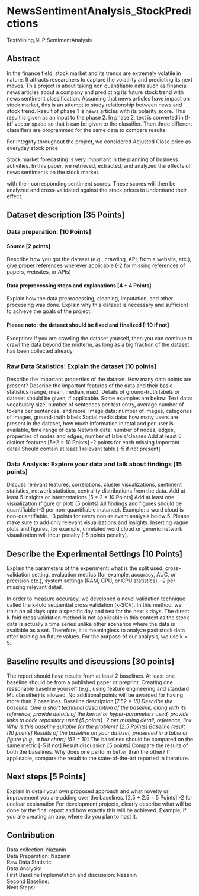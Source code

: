 # NewsSentimentAnalysis_StockPredictions
TextMining,NLP,SentimentAnalysis


## Abstract
In the finance field, stock market and its trends are extremely volatile in nature. It attracts
researchers to capture the volatility and predicting its next moves. 
This project is about taking non quantifiable data
such as financial news articles about a company and predicting its future stock trend with news sentiment
classification. Assuming that news articles have impact on stock market, this is an attempt to study
relationship between news and stock trend.
Result of phase 1 is news
articles with its polarity score. This result is given as an input to the phase 2. In phase 2, text is
converted in tf-idf vector space so that it can be given to the classifier. Then three different
classifiers are programmed for the same data to compare results

For integrity throughout the project, we considered
Adjusted Close price as everyday stock price

Stock market forecasting is very important in the
planning of business activities.
 In this paper, we retrieved, extracted, and
analyzed the effects of news sentiments on the stock market. 

with their corresponding sentiment scores. These scores will
then be analyzed and cross-validated against the stock prices
to understand their effect.

## Dataset description [35 Points]
 ### Data preparation: [10 Points]
  #### Source [2 points]
Describe how you got the dataset (e.g., crawling, API, from a website, etc.), give proper references wherever applicable (-2 for missing references of papers, websites, or APIs)
  #### Data preprocessing steps and explanations [4 + 4 Points]
Explain how the data preprocessing, cleaning, imputation, and other processing was done.
Explain why this dataset is necessary and sufficient to achieve the goals of the project.
  #### Please note: the dataset should be fixed and finalized [-10 if not]
Exception: if you are crawling the dataset yourself, then you can continue to crawl the data beyond the midterm, as long as a big fraction of the dataset has been collected already.
 ### Raw Data Statistics: Explain the dataset [10 points]
Describe the important properties of the dataset. How many data points are present? Describe the important features of the data and their basic statistics (range, mean, median, max). Details of ground-truth labels or dataset should be given, if applicable. Some examples are below:
Text data: vocabulary size, number of sentences per text entry, average number of tokens per sentences, and more.
Image data: number of images, categories of images, ground-truth labels
Social media data: how many users are present in the dataset, how much information in total and per user is available, time range of data
Network data: number of nodes, edges, properties of nodes and edges, number of labels/classes
Add at least 5 distinct features [5*2 = 10 Points]
-2 points for each missing important detail
Should contain at least 1 relevant table [-5 if not present]
 ### Data Analysis: Explore your data and talk about findings [15 points]
Discuss relevant features, correlations, cluster visualizations, sentiment statistics, network statistics, centrality distributions from the data.
Add at least 5 insights or interpretations [5 * 2 = 10 Points]
Add at least one visualization (figure or plot) [5 points]
All findings and figures should be quantifiable (-3 per non-quantifiable instance). Example: a word cloud is non-quantifiable.
-3 points for every non-relevant analysis below 5.
Please make sure to add only relevant visualizations and insights. Inserting vague plots and figures, for example, unrelated word cloud or generic network visualization will incur penalty (-5 points penalty).

## Describe the Experimental Settings [10 Points]
Explain the parameters of the experiment: what is the split used, cross-validation setting, evaluation metrics (for example, accuracy, AUC, or precision etc.), system settings (RAM, GPU, or CPU statistics).
-2 per missing relevant detail.

In order to measure accuracy, we developed a novel validation technique called the k-fold sequential cross validation
(k-SCV). In this method, we train on all days upto a specific day and test for the next k days. The direct k-fold
cross validation method is not applicable in this context as
the stock data is actually a time series unlike other scenarios
where the data is available as a set. Therefore, it is meaningless to analyze past stock data after training on future
values. For the purpose of our analysis, we use k = 5.


## Baseline results and discussions [30 points]
The report should have results from at least 2 baselines. At least one baseline should be from a published paper or preprint. Creating one reasonable baseline yourself (e.g., using feature engineering and standard ML classifier) is allowed. No additional points will be awarded for having more than 2 baselines.
Baseline description [7.5*2 = 15]
Describe the baseline. Give a short technical description of the baseline, along with its reference, provide details of the kernel or hyper-parameters used, provide links to code repository used [5 points]
-2 per missing detail, reference, link
Why is this baseline suitable for the problem? [2.5 Points]
Baseline result [10 points]
Results of the baseline on your dataset, presented in a table or figure (e.g., a bar chart) [5*2 = 10]
The baselines should be compared on the same metric [-5 if not]
Result discussion [5 points]
Compare the results of both the baselines. Why does one perform better than the other? If applicable, compare the result to the state-of-the-art reported in literature.

## Next steps [5 Points]
Explain in detail your own proposed approach and what novelty or improvement you are adding over the baselines. [2.5 + 2.5 = 5 Points]
-2 for unclear explanation
For development projects, clearly describe what will be done by the final report and how exactly this will be achieved. Example, if you are creating an app, where do you plan to host it.

## Contribution
Data collection: Nazanin  
Data Preparation: Nazanin  
Raw Data Statistic:  
Data Analysis:  
First Baseline Implemetation and discussion: Nazanin  
Second Baseline:  
Next Steps:  
